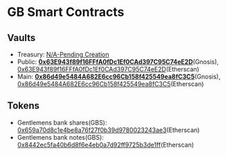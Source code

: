 # GB Smart Contracts


## Vaults

* Treasury: [N/A-Pending Creation](#)
* Public: [**0x63E943f89f16FFfA0fDc1Ef0CAd397C95C74eE2D**](https://gnosis-safe.io/app/#/safes/0x63E943f89f16FFfA0fDc1Ef0CAd397C95C74eE2D/balances)(Gnosis), [0x63E943f89f16FFfA0fDc1Ef0CAd397C95C74eE2D](https://etherscan.io/address/0x63E943f89f16FFfA0fDc1Ef0CAd397C95C74eE2D)(Etherscan)
* Main: [**0x86d49e5484A682E6cc96Cb158f425549ea8fC3C5**](https://gnosis-safe.io/app/#/safes/0x86d49e5484A682E6cc96Cb158f425549ea8fC3C5/balances)(Gnosis), [0x86d49e5484A682E6cc96Cb158f425549ea8fC3C5](https://etherscan.io/address/0x86d49e5484A682E6cc96Cb158f425549ea8fC3C5)(Etherscan)

## Tokens

* Gentlemens bank shares(GBS): [0x659a70d8c1e4be8a76f27f0b39d9780023243ae3](https://etherscan.io/token/0x659a70d8c1e4be8a76f27f0b39d9780023243ae3)(Etherscan)
* Gentlemens bank notes(GBS): [0x8442ec5fa40b6d8f6e4eb0a7d92ff9725b3de1ff](https://etherscan.io/token/0x8442ec5fa40b6d8f6e4eb0a7d92ff9725b3de1ff)(Etherscan)
